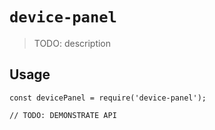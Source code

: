 # `device-panel`

> TODO: description

## Usage

```
const devicePanel = require('device-panel');

// TODO: DEMONSTRATE API
```
